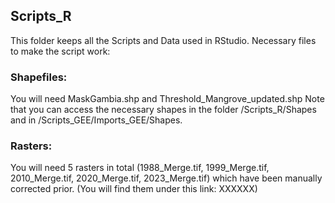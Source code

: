 ## Scripts_R

This folder keeps all the Scripts and Data used in RStudio. Necessary files to make the script work: 

### Shapefiles: 

You will need MaskGambia.shp and Threshold_Mangrove_updated.shp
Note that you can access the necessary shapes in the folder /Scripts_R/Shapes and in /Scripts_GEE/Imports_GEE/Shapes.

### Rasters: 
You will need 5 rasters in total (1988_Merge.tif, 1999_Merge.tif, 2010_Merge.tif, 2020_Merge.tif, 2023_Merge.tif) which have been manually corrected prior. (You will find them under this link: XXXXXX) 
